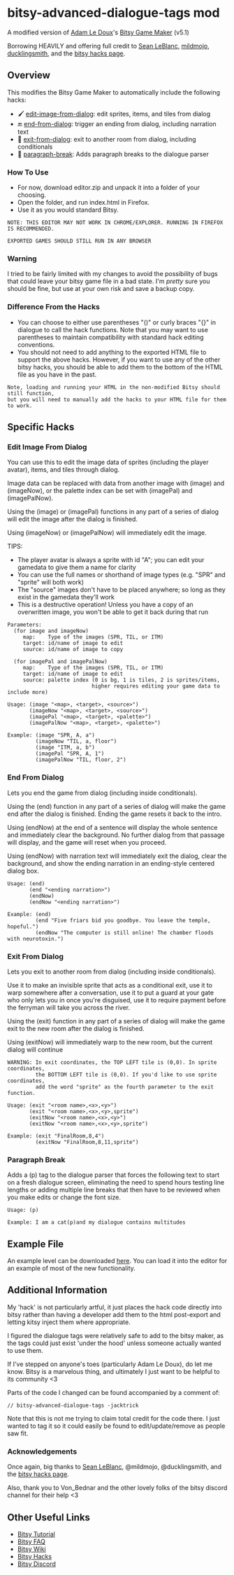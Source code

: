 
# bitsy-advanced-dialogue-tags mod

A modified version of [Adam Le Doux](https://twitter.com/adamledoux)'s [Bitsy Game Maker](https://ledoux.itch.io/bitsy) (v5.1)

Borrowing HEAVILY and offering full credit to [Sean LeBlanc](https://github.com/seleb), [mildmojo](https://github.com/mildmojo), [ducklingsmith](https://github.com/ducklingsmith), and the [bitsy hacks page](https://github.com/seleb/bitsy-hacks).

## Overview

This modifies the Bitsy Game Maker to automatically include the following hacks:

* :paintbrush: [edit-image-from-dialog](https://github.com/seleb/bitsy-hacks/blob/master/dist/edit%20image%20from%20dialog.js): edit sprites, items, and tiles from dialog 
* :end: [end-from-dialog](https://github.com/seleb/bitsy-hacks/blob/master/dist/end-from-dialog.js): trigger an ending from dialog, including narration text
* :door: [exit-from-dialog](https://github.com/seleb/bitsy-hacks/blob/master/dist/exit-from-dialog.js): exit to another room from dialog, including conditionals
* :page_with_curl: [paragraph-break](https://github.com/seleb/bitsy-hacks/blob/master/dist/paragraph-break.js): Adds paragraph breaks to the dialogue parser

### How To Use

* For now, download editor.zip and unpack it into a folder of your choosing.
* Open the folder, and run index.html in Firefox.
* Use it as you would standard Bitsy.

```
NOTE: THIS EDITOR MAY NOT WORK IN CHROME/EXPLORER. RUNNING IN FIREFOX IS RECOMMENDED.

EXPORTED GAMES SHOULD STILL RUN IN ANY BROWSER
```

### Warning

I tried to be fairly limited with my changes to avoid the possibility of bugs that could leave your bitsy game file in a bad state. I'm *pretty* sure you should be fine, but use at your own risk and save a backup copy.

### Difference From the Hacks

* You can choose to either use parentheses "()" or curly braces "{}" in dialogue to call the hack functions. Note that you may want to use parentheses to maintain compatibility with standard hack editing conventions.
* You should not need to add anything to the exported HTML file to support the above hacks. However, if you want to use any of the other bitsy hacks, you should be able to add them to the bottom of the HTML file as you have in the past.

```
Note, loading and running your HTML in the non-modified Bitsy should still function, 
but you will need to manually add the hacks to your HTML file for them to work.
```

## Specific Hacks

### Edit Image From Dialog
You can use this to edit the image data of sprites (including the player avatar), items, and tiles through dialog.

Image data can be replaced with data from another image with (image) and (imageNow), or the palette index can be set with (imagePal) and (imagePalNow).

Using the (image) or (imagePal) functions in any part of a series of dialog will edit the image after the dialog is finished.

Using (imageNow) or (imagePalNow) will immediately edit the image.

TIPS:
  - The player avatar is always a sprite with id "A"; you can edit your gamedata to give them a name for clarity
  - You can use the full names or shorthand of image types (e.g. "SPR" and "sprite" will both work)
  - The "source" images don't have to be placed anywhere; so long as they exist in the gamedata they'll work
  - This is a destructive operation! Unless you have a copy of an overwritten image, you won't be able to get it back during that run

```
Parameters:
  (for image and imageNow)
     map:    Type of the images (SPR, TIL, or ITM)
     target: id/name of image to edit
     source: id/name of image to copy

  (for imagePal and imagePalNow)
     map:    Type of the images (SPR, TIL, or ITM)
     target: id/name of image to edit
     source: palette index (0 is bg, 1 is tiles, 2 is sprites/items, 
                           higher requires editing your game data to include more)

Usage: (image "<map>, <target>, <source>")
       (imageNow "<map>, <target>, <source>")
       (imagePal "<map>, <target>, <palette>")
       (imagePalNow "<map>, <target>, <palette>")

Example: (image "SPR, A, a")
         (imageNow "TIL, a, floor")
         (image "ITM, a, b")
         (imagePal "SPR, A, 1")
         (imagePalNow "TIL, floor, 2")
```

### End From Dialog
Lets you end the game from dialog (including inside conditionals).

Using the (end) function in any part of a series of dialog will make the game end after the dialog is finished. Ending the game resets it back to the intro.

Using (endNow) at the end of a sentence will display the whole sentence and immediately clear the background. No further dialog from that passage will display, and the game will reset when you proceed. 

Using (endNow) with narration text will immediately exit the dialog, clear the background, and show the ending narration in an ending-style centered dialog box.
```
Usage: (end)
       (end "<ending narration>")
       (endNow)
       (endNow "<ending narration>")

Example: (end)
         (end "Five friars bid you goodbye. You leave the temple, hopeful.")
         (endNow "The computer is still online! The chamber floods with neurotoxin.")
```

### Exit From Dialog
Lets you exit to another room from dialog (including inside conditionals). 

Use it to make an invisible sprite that acts as a conditional exit, use it to warp somewhere after a conversation, use it to put a guard at your gate who only lets you in once you're disguised, use it to require payment before the ferryman will take you across the river.

Using the (exit) function in any part of a series of dialog will make the game exit to the new room after the dialog is finished. 

Using (exitNow) will immediately warp to the new room, but the current dialog will continue

```
WARNING: In exit coordinates, the TOP LEFT tile is (0,0). In sprite coordinates,
         the BOTTOM LEFT tile is (0,0). If you'd like to use sprite coordinates,
         add the word "sprite" as the fourth parameter to the exit function.

Usage: (exit "<room name>,<x>,<y>")
       (exit "<room name>,<x>,<y>,sprite")
       (exitNow "<room name>,<x>,<y>")
       (exitNow "<room name>,<x>,<y>,sprite")

Example: (exit "FinalRoom,8,4")
         (exitNow "FinalRoom,8,11,sprite")
```

### Paragraph Break
Adds a (p) tag to the dialogue parser that forces the following text to start on a fresh dialogue screen, eliminating the need to spend hours testing line lengths or adding multiple line breaks that then have to be reviewed when you make edits or change the font size.
```
Usage: (p)
       
Example: I am a cat(p)and my dialogue contains multitudes
```

## Example File
An example level can be downloaded [here](https://github.com/JackTrick/bitsyhack/tree/master/example). You can load it into the editor for an example of most of the new functionality.

## Additional Information

My 'hack' is not particularly artful, it just places the hack code directly into bitsy rather than having a developer add them to the html post-export and letting kitsy inject them where appropriate.

I figured the dialogue tags were relatively safe to add to the bitsy maker, as the tags could just exist 'under the hood' unless someone actually wanted to use them.

If I've stepped on anyone's toes (particularly Adam Le Doux), do let me know. Bitsy is a marvelous thing, and ultimately I just want to be helpful to its community <3

Parts of the code I changed can be found accompanied by a comment of:
```
// bitsy-advanced-dialogue-tags -jacktrick
```

Note that this is not me trying to claim total credit for the code there. I just wanted to tag it so it could easily be found to edit/update/remove as people saw fit.

### Acknowledgements

Once again, big thanks to [Sean LeBlanc](https://github.com/seleb), @mildmojo, @ducklingsmith, and the [bitsy hacks page](https://github.com/seleb/bitsy-hacks).

Also, thank you to Von_Bednar and the other lovely folks of the bitsy discord channel for their help <3

## Other Useful Links

* [Bitsy Tutorial](https://www.clairemorleyart.com/a-bitsy-tutorial)
* [Bitsy FAQ](https://docs.google.com/document/d/1jRz3wgkQU3kZN_LGChw4UlMWhVoc145J-euBtkr7NeE/edit#)
* [Bitsy Wiki](http://bitsy.wikia.com/wiki/Bitsy_Wiki)
* [Bitsy Hacks](https://github.com/seleb/bitsy-hacks)
* [Bitsy Discord](https://discord.gg/NYh43Xr)
